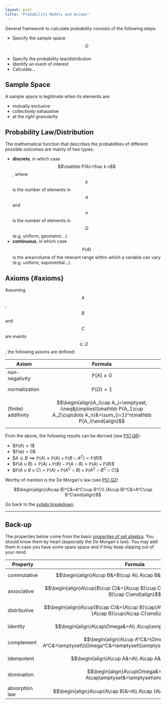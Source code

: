 ```yaml
---
layout: post
title: "Probability Models and Axioms"
---
```


General framework to calculate probability consists of the following steps:

- Specify the sample space $$\Omega$$.
- Specify the probability law/distribution
- Identify an event of interest
- Calculate...

## Sample Space

A sample space is legitimate when its elements are:

- mutually exclusive
- collectively exhaustive
- at the *right* granularity

## Probability Law/Distribution

The mathematical function that describes the probabilities of different possible outcomes are mainly of two types:

- **discrete**, in which case $$\mathbb P(A)=\frac k n$$, where $$k$$ is the number of elements in $$A$$ and $$n$$ is the number of elements in $$\Omega$$ (e.g. uniform, geometric...).
- **continuous**, in which case $$\mathbb P(A)$$ is the area/volume of the relevant range within which a variable can vary (e.g. uniform, exponential...).

## Axioms {#axioms}

 Assuming $$A$$, $$B$$ and $$C$$ are events $$\subseteq\Omega$$, the following axioms are defined:

 |Axiom|Formula|
 |-|:-:|
 |non-negativity|$$\mathbb P(A)\geq 0$$|
 |normalization|$$\mathbb P(\Omega)=1$$|
 |(finite) additivity|$$\begin{align}A_i\cap A_j=\emptyset, i\neq&j\implies\\\mathbb P(A_1\cup A_2\cup\dots A_n)&=\sum_{i=1}^n\mathbb P(A_i)\end{align}$$|

From the above, the following results can be derived (see [PS1 Q6](https://learning.edx.org/course/course-v1:MITx+6.431x+1T2020/block-v1:MITx+6.431x+1T2020+type@sequential+block@Problem_Set_1/block-v1:MITx+6.431x+1T2020+type@vertical+block@ch3-s4-tab6)):

- \$$\mathbb P(A)\leq 1$$
- \$$\mathbb P(\emptyset)=0$$
- \$$A\subseteq B\implies \mathbb P(A)\leq\mathbb P(A)+\mathbb P(B\cap A^C)=\mathbb P(B)$$
- \$$\mathbb P(A\cup B)=\mathbb P(A)+\mathbb P(B)-\mathbb P(A\cap B)\leq\mathbb P(A)+\mathbb P(B)$$
- \$$\mathbb P(A\cup B\cup C)=\mathbb P(A)+\mathbb P(A^C\cap B)+\mathbb P(A^C\cap B^C\cap C)$$

Worthy of mention is the De Morgan's law (see [PS1 Q2](https://learning.edx.org/course/course-v1:MITx+6.431x+1T2020/block-v1:MITx+6.431x+1T2020+type@sequential+block@Problem_Set_1/block-v1:MITx+6.431x+1T2020+type@vertical+block@ch3-s4-tab2))

$$\begin{align}(A\cap B)^C&=A^C\cup B^C\\ (A\cup B)^C&=A^C\cap B^C\end{align}$$

Go back to the [syllabi breakdown](/2022/01/02/prob-and-stats-syllabi.html).

---

## Back-up

The properties below come from the basic [properties of set algebra](https://en.wikipedia.org/wiki/Algebra_of_sets). You should know them by heart (especially the De Morgan's law). You may add them in case you have some spare space and if they keep slipping out of your mind.

|Property|Formula|
|-|:-:|
|commutative|$$\begin{align}A\cup B&=B\cup A\\ A\cap B&=B\cap A\end{align}$$|
|associative|$$\begin{align}A\cup(B\cup C)&=(A\cup B)\cup C\\ A\cap (B\cap C)&=(A\cap B)\cap C\end{align}$$|
|distributive|$$\begin{align}A\cup(B\cap C)&=(A\cup B)\cap(A\cup C)\\ A\cap (B\cup C)&=(A\cap B)\cup(A\cap C)\end{align}$$|
|identity|$$\begin{align}A\cap\Omega&=A\\ A\cup\emptyset&=A\end{align}$$|
|complement|$$\begin{align}A\cup A^C&=\Omega\\ A\cap A^C&=\emptyset\\\Omega^C&=\emptyset\\\emptyset^C&=\Omega\end{align}$$|
|idempotent|$$\begin{align}A\cup A&=A\\ A\cap A&=A\end{align}$$|
|domination|$$\begin{align}A\cup\Omega&=\Omega\\ A\cap\emptyset&=\emptyset\end{align}$$|
|absorption law|$$\begin{align}A\cup(A\cap B)&=A\\ A\cap (A\cup B)&=A\end{align}$$|
